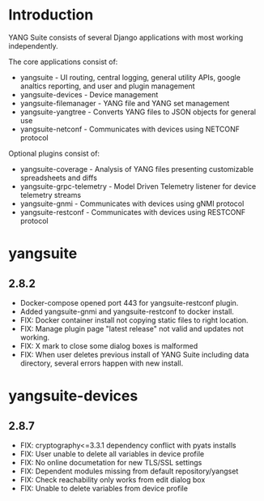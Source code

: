 
Introduction
============

YANG Suite consists of several Django applications with most working independently.

The core applications consist of:

- yangsuite - UI routing, central logging, general utility APIs, google analtics reporting, and user and plugin management
- yangsuite-devices - Device management
- yangsuite-filemanager - YANG file and YANG set management
- yangsuite-yangtree - Converts YANG files to JSON objects for general use
- yangsuite-netconf - Communicates with devices using NETCONF protocol

Optional plugins consist of:

- yangsuite-coverage - Analysis of YANG files presenting customizable spreadsheets and diffs
- yangsuite-grpc-telemetry - Model Driven Telemetry listener for device telemetry streams
- yangsuite-gnmi - Communicates with devices using gNMI protocol
- yangsuite-restconf - Communicates with devices using RESTCONF protocol

yangsuite
=========

2.8.2
-----

- Docker-compose opened port 443 for yangsuite-restconf plugin.
- Added yangsuite-gnmi and yangsuite-restconf to docker install.
- FIX: Docker container install not copying static files to right location.
- FIX: Manage plugin page "latest release" not valid and updates not working.
- FIX: X mark to close some dialog boxes is malformed
- FIX: When user deletes previous install of YANG Suite including data directory, several errors happen with new install.

yangsuite-devices
=================

2.8.7
-----

- FIX: cryptography<=3.3.1 dependency conflict with pyats installs
- FIX: User unable to delete all variables in device profile
- FIX: No online documetation for new TLS/SSL settings
- FIX: Dependent modules missing from default repository/yangset
- FIX: Check reachability only works from edit dialog box
- FIX: Unable to delete variables from device profile
